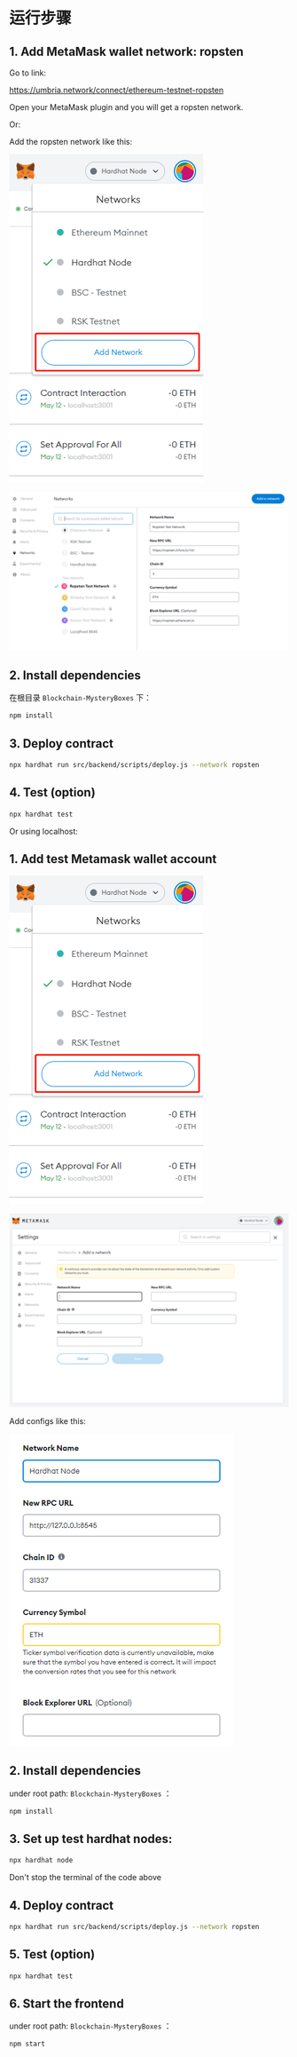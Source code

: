 # 运行步骤

## 1. Add MetaMask wallet network: ropsten

Go to link:

https://umbria.network/connect/ethereum-testnet-ropsten

Open your MetaMask plugin and you will get a ropsten network.



Or:

Add the ropsten network like this:

![image-20220512164223254](README.assets/image-20220512164223254.png)

![image-20220513223331649](README.assets/image-20220513223331649.png)

## 2. Install dependencies

在根目录 `Blockchain-MysteryBoxes` 下：

```bash
npm install
```

## 3. Deploy contract

```bash
npx hardhat run src/backend/scripts/deploy.js --network ropsten
```

## 4. Test (option) 

```bash
npx hardhat test
```





Or using localhost:

## 1. Add test Metamask wallet account

![image-20220512164223254](hardhat几个命令.assets/image-20220512164223254.png)

![image-20220512164310785](hardhat几个命令.assets/image-20220512164310785.png)

Add configs like this:

![image-20220512164344224](hardhat几个命令.assets/image-20220512164344224.png)

## 2. Install dependencies

under root path: `Blockchain-MysteryBoxes` ：

```bash
npm install
```

## 3. Set up test hardhat nodes:

```bash
npx hardhat node
```

Don't stop the terminal of the code above

## 4. Deploy contract

```bash
npx hardhat run src/backend/scripts/deploy.js --network ropsten
```

## 5. Test (option) 

```bash
npx hardhat test
```

## 6. Start the frontend

under root path: `Blockchain-MysteryBoxes` ：

```bash
npm start
```

